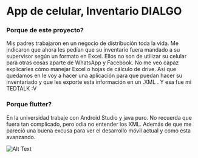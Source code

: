 # App de celular, Inventario DIALGO
### Porque de este proyecto?
Mis padres trabajaron en un negocio de distribución toda la vida. Me indicaron que ahora les pedían que su inventario fuera mandado a su supervisor según un formato en Excel. Ellos no son de utilizar su celular para otras cosas aparte de WhatsApp y Facebook. No me veo capaz explicarles cómo manejar Excel o hojas de cálculo de drive. Así que quedamos en le voy a hacer una aplicación para que puedan hacer su inventariado y que les exporte esta información en un .XML . Y esa fue mi TEDTALK :V
### Porque flutter?
En la universidad trabaje con Android Studio y java puro. No recuerda que fuera tan complicado, pero odia no entender los XML. Además de que me pareció una buena excusa para ver el desarrollo móvil actual y como esta avanzando.

![Alt Text](https://res.cloudinary.com/sisterno-blog/image/upload/v1618796396/2021-04-18-20-38-57_mpqwwx.gif)